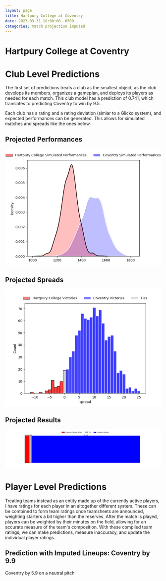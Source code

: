 ```yaml
---  
layout: page  
title: Hartpury College at Coventry  
date: 2023-03-31 18:00:00 -0500  
categories: match projection imputed  
---
```

# Hartpury College at Coventry

# Club Level Predictions


The first set of predictions treats a club as the smallest object, as the club develops its members, organizes a gameplan, and deploys its players as needed for each match. This club model has a prediction of 0.741, which translates to predicting Coventry to win by 9.5.

Each club has a rating and a rating deviation (simiar to a Glicko system), and expected performances can be generated. This allows for simulated matches and spreads like the ones below.
## Projected Performances


![Projected Performances](plots/performances_2023-03-31-Coventry-HartpuryCollege.png)
## Projected Spreads


![Projected Spreads](plots/spreads_2023-03-31-Coventry-HartpuryCollege.png)
## Projected Results


![Projected Results](plots/resultbar_2023-03-31-Coventry-HartpuryCollege.png)
# Player Level Predictions


Treating teams instead as an entity made up of the currently active players, I have ratings for each player in an altogether different system. These can be combined to form team ratings once teamsheets are announced, weighting starters a bit higher than the reserves. After the match is played, players can be weighted by their minutes on the field, allowing for an accurate measure of the team's composition. With these compiled team ratings, we can make predictions, measure inaccuracy, and update the individual player ratings.
## Prediction with Imputed Lineups: Coventry by 9.9


Coventry by 5.9 on a neutral pitch

